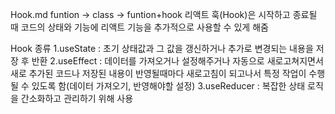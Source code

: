 Hook.md
funtion -> class -> funtion+hook
리액트 훅(Hook)은 시작하고 종료될 때 코드의 상태와 기능에 리액트 기능을 추가적으로 사용할 수 있게 해줌

Hook 종류
    1.useState : 초기 상태값과 그 값을 갱신하거나 추가로 변경되는 내용을 저장 후 반환
    2.useEffect : 데이터를 가져오거나 설정해주거나 자동으로 새로고쳐지면서 새로 추가된 코드나 저장된 내용이 반영될때마다 새로고침이 되고나서 특정 작업이 수행될 수 있도록 함(데이터 가져오기, 반영해야할 설정)
    3.useReducer : 복잡한 상태 로직을 간소화하고 관리하기 위해 사용